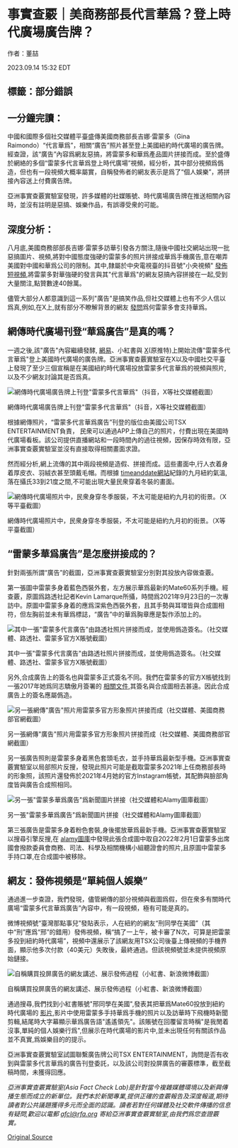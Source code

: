 # 事實查覈｜美商務部長代言華爲？登上時代廣場廣告牌？

作者：董喆

2023.09.14 15:32 EDT

## 標籤：部分錯誤

## 一分鐘完讀：

中國和國際多個社交媒體平臺盛傳美國商務部長吉娜·雷蒙多（Gina Raimondo）“代言華爲”，相關“廣告”照片甚至登上美國紐約時代廣場的廣告牌。經查證，該“廣告”內容爲網友惡搞，將雷蒙多和華爲產品圖片拼接而成。至於盛傳於網絡的多個“雷蒙多代言華爲登上時代廣場”視頻，經分析，其中部分視頻爲僞造，但也有一段視頻大概率屬實，自稱發佈者的網友表示是爲了“個人娛樂”，將拼接內容送上付費廣告牌。

亞洲事實查覈實驗室發現，許多媒體的社媒賬號、時代廣場廣告牌在推送相關內容時，並沒有註明是惡搞、娛樂作品，有誤導受衆的可能。

## 深度分析：

八月底,美國商務部部長吉娜·雷蒙多訪華引發各方關注,隨後中國社交網站出現一批惡搞圖片、視頻,將對中國態度強硬的雷蒙多的照片拼接成華爲手機廣告,意在嘲弄美國對中國和華爲公司的限制。其中,隸屬於中央電視臺的抖音號"小央視頻" [發佈短視頻](https://www.douyin.com/user/MS4wLjABAAAADxxSM17aDo5GBB7mt6bHbOS2jzQpBxevn8Lh2rMkY8g?modal_id=7275599983103986985),將雷蒙多對華強硬的發言與其"代言華爲"的網友惡搞內容拼接在一起,受到大量關注,點贊數達40餘萬。

儘管大部分人都意識到這一系列"廣告"是搞笑作品,但社交媒體上也有不少人信以爲真,例如,在X上,就有部分不瞭解背景的網友 [發問](https://twitter.com/bunbuttf1/status/1698952774623625440)爲何雷蒙多會支持華爲。

## 網傳時代廣場刊登“華爲廣告”是真的嗎？

一週之後,該"廣告"內容繼續發酵, [網易](https://www.163.com/dy/article/IE98GA5P0556125Z.html)、小紅書與 [X](https://twitter.com/LQniupitang/status/1700702239306973574)(原推特)上開始流傳"雷蒙多代言華爲"登上美國時代廣場的廣告牌。亞洲事實查覈實驗室在X以及中國社交平臺上發現了至少三個宣稱是在美國紐約時代廣場投放雷蒙多代言華爲的視頻與照片,以及不少網友討論其是否爲真。

![網傳時代廣場廣告牌上刊登"雷蒙多代言華爲"（抖音，X等社交媒體截圖）](images/OYB2TNLFT4TV6HL4N55TJT7LJM.png)

網傳時代廣場廣告牌上刊登"雷蒙多代言華爲"（抖音，X等社交媒體截圖）

根據網傳照片，“雷蒙多代言華爲廣告”刊登的版位由美國公司TSX ENTERTAINMENT負責， 民衆可以通過APP上傳自己的照片，付費出現在美國時代廣場看板。該公司提供直播網站和一段時間內的過往視頻，因保存時效有限，亞洲事實查覈實驗室並沒有直接取得相關畫面求證。

然而經分析,網上流傳的其中兩段視頻是造假、拼接而成。這些畫面中,行人衣着身着厚皮衣、羽絨衣甚至頭戴毛帽。而根據 [timeanddate網站](https://www.timeanddate.com/weather/usa/new-york/historic?month=9&year=2023)紀錄的九月紐約氣溫,落在攝氏33到21度之間,不可能出現大量民衆穿着冬裝的畫面。

![網傳時代廣場照片中，民衆身穿冬季服裝，不太可能是紐約九月初的街景。（X等平臺截圖）](images/GRGMGTWV3W57CE3PGVKUNVZTNQ.png)

網傳時代廣場照片中，民衆身穿冬季服裝，不太可能是紐約九月初的街景。（X等平臺截圖）

## “雷蒙多華爲廣告”是怎麼拼接成的？

針對兩張所謂“廣告”的截圖，亞洲事實查覈實驗室分別對其投放內容做查覈。

第一張圖中雷蒙多身着藍色西裝外套，左方展示華爲最新的Mate60系列手機。經查覈，原圖爲路透社記者Kevin Lamarque所攝，時間爲2021年9月23日的一次專訪中。原圖中雷蒙多身着的應爲深紫色西裝外套，且其手勢與耳環皆與合成圖相符，但左胸前並未有華爲標誌，“廣告”中的華爲胸章應是製作添加上的。

![其中一張"雷蒙多代言廣告"由路透社照片拼接而成，並使用僞造簽名。（社交媒體、路透社、雷蒙多官方X賬號截圖）](images/ES7SJBZLZ5YAYPEUAKFWFT4ALU.png)

其中一張"雷蒙多代言廣告"由路透社照片拼接而成，並使用僞造簽名。（社交媒體、路透社、雷蒙多官方X賬號截圖）

另外,合成廣告上的簽名也與雷蒙多正式簽名不同。我們在雷蒙多的官方X帳號找到一張2017年她爲同志驕傲月簽署的 [相關文件](https://twitter.com/govraimondo/status/873286467702968320),其簽名與合成圖相去甚遠。因此合成廣告上的簽名應屬僞造。

![另一張網傳"廣告"照片用雷蒙多官方形象照片拼接而成（社交媒體、美國商務部官網截圖）](images/OYJ6Y7XTITRG3UCATLD3UUT5YM.png)

另一張網傳"廣告"照片用雷蒙多官方形象照片拼接而成（社交媒體、美國商務部官網截圖）

另一張廣告照則是雷蒙多身着黑色套頭毛衣，並手持華爲最新型手機。亞洲事實查覈實驗室以局部照片反搜，發現此照片可能是截取雷蒙多2021年上任商務部長時的形象照，該照片還發佈於2021年4月她的官方Instagram帳號，其配飾與臉部角度皆與廣告合成照相同。

![另一張"雷蒙多華爲廣告"爲新聞圖片拼接（社交媒體和Alamy圖庫截圖）](images/FZYWSEPPLEDL2HF6TW6E3QXYOA.png)

另一張"雷蒙多華爲廣告"爲新聞圖片拼接（社交媒體和Alamy圖庫截圖）

第三張廣告是雷蒙多身着粉色套裝,身後擺放華爲最新手機。亞洲事實查覈實驗室以搜尋引擎反搜,在 [alamy圖庫](https://www.alamy.com/commerce-secretary-gina-raimondo-arrives-to-a-senate-appropriations-subcommittee-on-commerce-justice-science-and-related-agencies-hearing-on-expanding-broadband-access-on-capitol-hill-in-washington-dc-usa-on-tuesday-february-1-2022-photo-by-sarah-silbigerpoolabacapresscom-image459203109.html)中發現此張合成圖中取自2022年2月1日雷蒙多出席國會撥款委員會商務、司法、科學及相關機構小組聽證會的照片,且原圖中雷蒙多手持口罩,在合成圖中被移除。

## 網友：發佈視頻是“單純個人娛樂”

通過進一步查證，我們發現，儘管網傳的部分視頻與截圖爲假，但在衆多有關時代廣場“雷蒙多代言華爲廣告”內容中，有一段視頻，極有可能是真的。

微博視頻號“臺灣那點事兒”發貼表示，人在紐約的網友“刑同學在美國”（其中“刑”應爲“邢”的錯用）發佈視頻，稱“搞了一上午，被卡審了N次，可算是把雷蒙多投到紐約時代廣場”，視頻中還展示了該網友用TSX公司後臺上傳視頻的手機界面，顯示他多次付款（40美元）失敗後，最終通過。但該視頻號並未提供視頻原始鏈接。

![自稱購買投屏廣告的網友講述、展示發佈過程（小紅書、新浪微博截圖）](images/RLB3IPSBPZSKR7QKSGNIFFVDDM.png)

自稱購買投屏廣告的網友講述、展示發佈過程（小紅書、新浪微博截圖）

通過搜尋,我們找到小紅書賬號"邢同學在美國",發表其把華爲Mate60投放到紐約時代廣場的 [影片](https://www.xiaohongshu.com/explore/65012ba50000000014027b1b?app_platform=ios&app_version=7.92&share_from_user_hidden=true&type=video&xhsshare=CopyLink&appuid=5481dba1d6e4a97e1fef4bbf&apptime=1694648333),影片中使用雷蒙多手持華爲手機的照片以及訪華時下飛機時新聞剪輯,結尾時大字幕顯示華爲廣告語"遙遙領先"。該賬號在回覆留言時稱"是我閒着沒事,單純的個人娛樂行爲",但展示在時代廣場的影片中,並未出現任何有關該作品並不真實,爲娛樂目的的提示。

亞洲事實查覈實驗室試圖聯繫廣告牌公司TSX ENTERTAINMENT，詢問是否有收到與雷蒙多代言華爲的廣告刊登委託，以及該公司對投屏廣告的審覈標準，截至截稿時間，未獲得回應。

*亞洲事實查覈實驗室(Asia Fact Check Lab)是針對當今複雜媒體環境以及新興傳播生態而成立的新單位。我們本於新聞專業,提供正確的查覈報告及深度報道,期待讀者對公共議題獲得多元而全面的認識。讀者若對任何媒體及社交軟件傳播的信息有疑問,歡迎以電郵* *afcl@rfa.org* *寄給亞洲事實查覈實驗室,由我們爲您查證覈實。*



[Original Source](https://www.rfa.org/mandarin/shishi-hecha/hc-09142023152132.html)